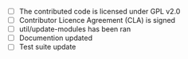 - [ ] The contributed code is licensed under GPL v2.0
- [ ] Contributor Licence Agreement (CLA) is signed
- [ ] util/update-modules has been ran
- [ ] Documention updated
- [ ] Test suite update
